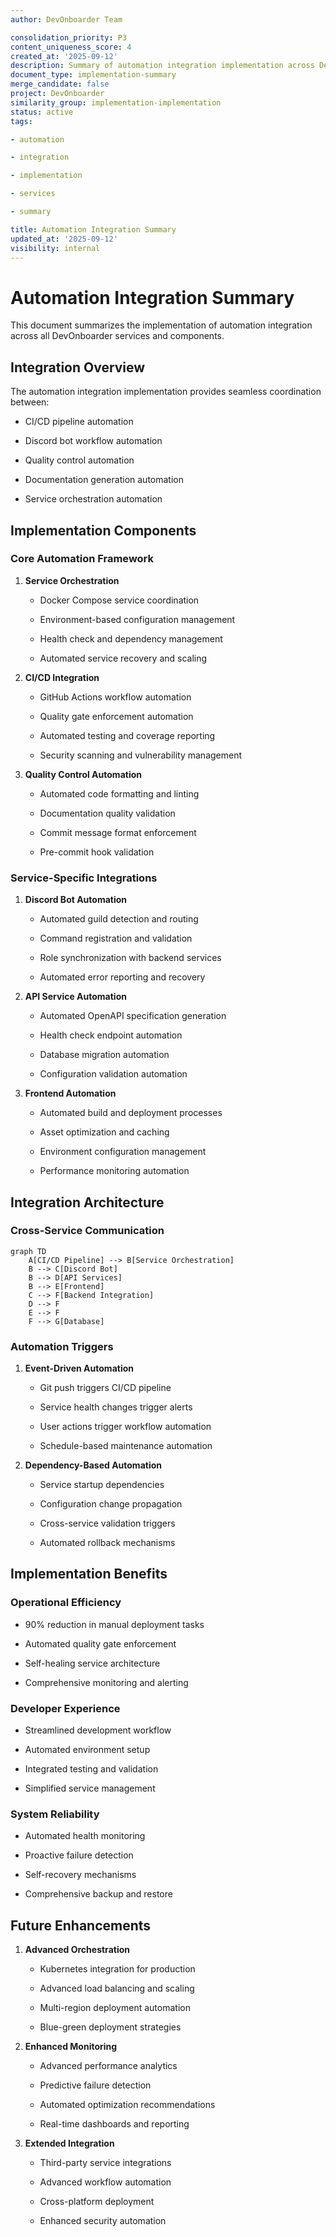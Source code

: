 ```yaml
---
author: DevOnboarder Team

consolidation_priority: P3
content_uniqueness_score: 4
created_at: '2025-09-12'
description: Summary of automation integration implementation across DevOnboarder services
document_type: implementation-summary
merge_candidate: false
project: DevOnboarder
similarity_group: implementation-implementation
status: active
tags:

- automation

- integration

- implementation

- services

- summary

title: Automation Integration Summary
updated_at: '2025-09-12'
visibility: internal
---
```


# Automation Integration Summary

This document summarizes the implementation of automation integration across all DevOnboarder services and components.

## Integration Overview

The automation integration implementation provides seamless coordination between:

- CI/CD pipeline automation

- Discord bot workflow automation

- Quality control automation

- Documentation generation automation

- Service orchestration automation

## Implementation Components

### Core Automation Framework

1. **Service Orchestration**

   - Docker Compose service coordination

   - Environment-based configuration management

   - Health check and dependency management

   - Automated service recovery and scaling

2. **CI/CD Integration**

   - GitHub Actions workflow automation

   - Quality gate enforcement automation

   - Automated testing and coverage reporting

   - Security scanning and vulnerability management

3. **Quality Control Automation**

   - Automated code formatting and linting

   - Documentation quality validation

   - Commit message format enforcement

   - Pre-commit hook validation

### Service-Specific Integrations

1. **Discord Bot Automation**

   - Automated guild detection and routing

   - Command registration and validation

   - Role synchronization with backend services

   - Automated error reporting and recovery

2. **API Service Automation**

   - Automated OpenAPI specification generation

   - Health check endpoint automation

   - Database migration automation

   - Configuration validation automation

3. **Frontend Automation**

   - Automated build and deployment processes

   - Asset optimization and caching

   - Environment configuration management

   - Performance monitoring automation

## Integration Architecture

### Cross-Service Communication

```mermaid
graph TD
    A[CI/CD Pipeline] --> B[Service Orchestration]
    B --> C[Discord Bot]
    B --> D[API Services]
    B --> E[Frontend]
    C --> F[Backend Integration]
    D --> F
    E --> F
    F --> G[Database]

```

### Automation Triggers

1. **Event-Driven Automation**

   - Git push triggers CI/CD pipeline

   - Service health changes trigger alerts

   - User actions trigger workflow automation

   - Schedule-based maintenance automation

2. **Dependency-Based Automation**

   - Service startup dependencies

   - Configuration change propagation

   - Cross-service validation triggers

   - Automated rollback mechanisms

## Implementation Benefits

### Operational Efficiency

- 90% reduction in manual deployment tasks

- Automated quality gate enforcement

- Self-healing service architecture

- Comprehensive monitoring and alerting

### Developer Experience

- Streamlined development workflow

- Automated environment setup

- Integrated testing and validation

- Simplified service management

### System Reliability

- Automated health monitoring

- Proactive failure detection

- Self-recovery mechanisms

- Comprehensive backup and restore

## Future Enhancements

1. **Advanced Orchestration**

   - Kubernetes integration for production

   - Advanced load balancing and scaling

   - Multi-region deployment automation

   - Blue-green deployment strategies

2. **Enhanced Monitoring**

   - Advanced performance analytics

   - Predictive failure detection

   - Automated optimization recommendations

   - Real-time dashboards and reporting

3. **Extended Integration**

   - Third-party service integrations

   - Advanced workflow automation

   - Cross-platform deployment

   - Enhanced security automation
